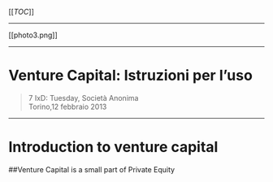 [[_TOC_]]
***
[[photo3.png]]


***
# Venture Capital:	Istruzioni per l’uso	
> 7 IxD: Tuesday, Società Anonima	
> Torino,12 febbraio 2013

***
# Introduction to venture capital

##Venture Capital is a small part of	 Private Equity	
  	
